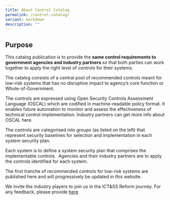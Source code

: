 ```yaml
---
title: About Control Catalog
permalink: /control-catalog/
variant: markdown
description: ""
---
```

## Purpose

  

This catalog publication is to provide the <strong>same control&nbsp;requirements to government agencies and industry partners </strong>so that both parties can work together to apply the right level of controls for their systems.

The catalog consists of a&nbsp;central pool of recommended controls meant for low-risk systems&nbsp;that has no disruptive impact to agency’s core function or Whole-of-Government.

The controls are expressed using Open Security Controls Assessment Language (OSCAL) which are codified in machine-readable policy format. It enables future automation to monitor and assess the effectiveness of technical control implementation. Industry partners can get more info about OSCAL here.

The controls are categorised into groups (as listed on the left) that represent security baselines for selection and implementation in each system security plan.

Each system is to define a system security plan that comprises the implementable controls.&nbsp; Agencies and their industry partners are to apply the controls identified for each system.

The first tranche of recommended controls for low-risk systems are published here and will progressively be updated in this website.

We invite the industry players to join us in the ICT&amp;SS Reform journey. For&nbsp; any feedback, please provide [here](go.gov.sg/ictpolicy)